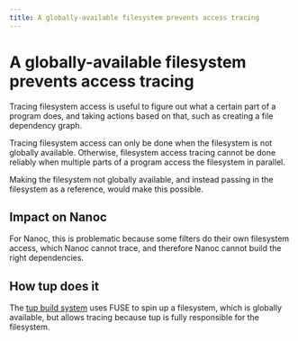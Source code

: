 ```yaml
---
title: A globally-available filesystem prevents access tracing
---
```


# A globally-available filesystem prevents access tracing

Tracing filesystem access is useful to figure out what a certain part of a program does, and taking actions based on that, such as creating a file dependency graph.

Tracing filesystem access can only be done when the filesystem is not globally available. Otherwise, filesystem access tracing cannot be done reliably when multiple parts of a program access the filesystem in parallel.

Making the filesystem not globally available, and instead passing in the filesystem as a reference, would make this possible.

## Impact on Nanoc
For Nanoc, this is problematic because some filters do their own filesystem access, which Nanoc cannot trace, and therefore Nanoc cannot build the right dependencies.

## How tup does it
The [tup build system](http://gittup.org/tup/) uses FUSE to spin up a filesystem, which is globally available, but allows tracing because tup is fully responsible for the filesystem.